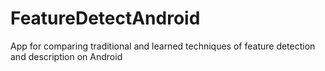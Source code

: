 # FeatureDetectAndroid
App for comparing traditional and learned techniques of feature detection and description on Android
